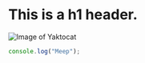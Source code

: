 # This is a h1 header.

![Image of Yaktocat](https://octodex.github.com/images/yaktocat.png)

```javascript
console.log("Meep");
```
